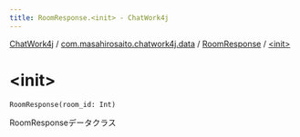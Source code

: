 ```yaml
---
title: RoomResponse.<init> - ChatWork4j
---
```


[ChatWork4j](../../index.md) / [com.masahirosaito.chatwork4j.data](../index.md) / [RoomResponse](index.md) / [&lt;init&gt;](.)

# &lt;init&gt;

`RoomResponse(room_id: Int)`

RoomResponseデータクラス

